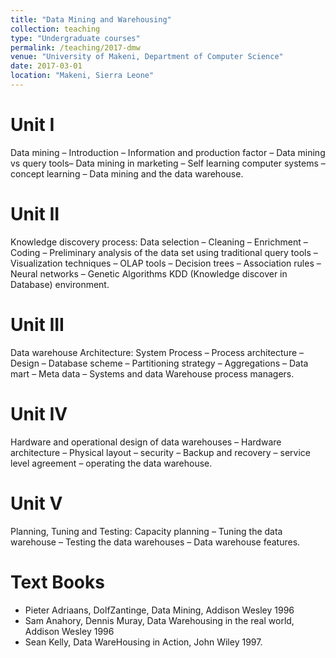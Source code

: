 ```yaml
---
title: "Data Mining and Warehousing"
collection: teaching
type: "Undergraduate courses"
permalink: /teaching/2017-dmw
venue: "University of Makeni, Department of Computer Science"
date: 2017-03-01
location: "Makeni, Sierra Leone"
---
```


Unit I
=======
Data mining – Introduction – Information and production factor – Data mining vs query tools– Data mining in marketing – Self learning computer systems – concept learning – Data mining and the data warehouse.

Unit II
=======
Knowledge discovery process: Data selection – Cleaning – Enrichment – Coding – Preliminary analysis of the data set using traditional query tools – Visualization techniques – OLAP tools – Decision trees – Association rules – Neural networks – Genetic Algorithms KDD (Knowledge discover in Database) environment.

Unit III
========
Data warehouse Architecture: System Process – Process architecture – Design – Database scheme – Partitioning strategy – Aggregations – Data mart – Meta data – Systems and data Warehouse process managers.

Unit IV
======
Hardware and operational design of data warehouses – Hardware architecture – Physical layout – security – Backup and recovery – service level agreement – operating the data warehouse.

Unit V
======
Planning, Tuning and Testing: Capacity planning – Tuning the data warehouse – Testing the data warehouses – Data warehouse features.

Text Books
===========
* Pieter Adriaans, DolfZantinge, Data Mining, Addison Wesley 1996
* Sam Anahory, Dennis Muray, Data Warehousing in the real world, Addison Wesley 1996
* Sean Kelly, Data WareHousing in Action, John Wiley 1997.
